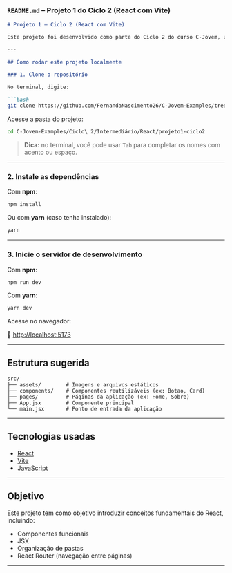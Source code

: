 

### `README.md` – Projeto 1 do Ciclo 2 (React com Vite)

````markdown
# Projeto 1 – Ciclo 2 (React com Vite)

Este projeto foi desenvolvido como parte do Ciclo 2 do curso C-Jovem, usando **React** com **Vite**.

---

## Como rodar este projeto localmente

### 1. Clone o repositório

No terminal, digite:

```bash
git clone https://github.com/FernandaNascimento26/C-Jovem-Examples/tree/main/Ciclo%202/Intermedi%C3%A1rio/React/projeto1-ciclo2
````

Acesse a pasta do projeto:

```bash
cd C-Jovem-Examples/Ciclo\ 2/Intermediário/React/projeto1-ciclo2
```

> **Dica:** no terminal, você pode usar `Tab` para completar os nomes com acento ou espaço.

---

### 2. Instale as dependências

Com **npm**:

```bash
npm install
```

Ou com **yarn** (caso tenha instalado):

```bash
yarn
```

---

### 3. Inicie o servidor de desenvolvimento

Com **npm**:

```bash
npm run dev
```

Com **yarn**:

```bash
yarn dev
```

Acesse no navegador:

📎 [http://localhost:5173](http://localhost:5173)

---

##  Estrutura sugerida

```
src/
├── assets/        # Imagens e arquivos estáticos
├── components/    # Componentes reutilizáveis (ex: Botao, Card)
├── pages/         # Páginas da aplicação (ex: Home, Sobre)
├── App.jsx        # Componente principal
└── main.jsx       # Ponto de entrada da aplicação
```

---

## Tecnologias usadas

* [React](https://react.dev/)
* [Vite](https://vitejs.dev/)
* [JavaScript](https://developer.mozilla.org/pt-BR/docs/Web/JavaScript)

---

##  Objetivo

Este projeto tem como objetivo introduzir conceitos fundamentais do React, incluindo:

* Componentes funcionais
* JSX
* Organização de pastas
* React Router (navegação entre páginas)

---